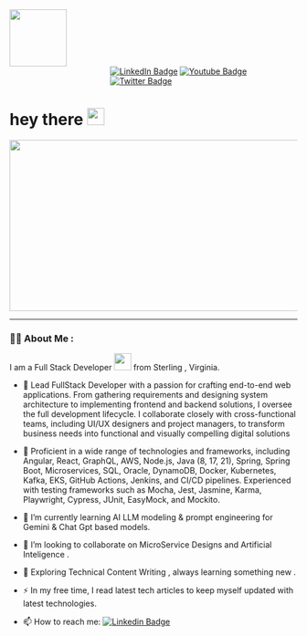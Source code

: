 <div id="header" >
  <img src="https://i.giphy.com/media/v1.Y2lkPTc5MGI3NjExOGlsam5hZDZidzc2OG15eXgyYnBkOHhjdzE0Z2VjczBqenY4OGU3biZlcD12MV9pbnRlcm5hbF9naWZfYnlfaWQmY3Q9cw/igRW3jH2LcCVzMqi5F/giphy.gif" width="100"/>
</div>
 
<div id="badges" style="margin-left:35%">
<a href="https://www.linkedin.com/in/amitkumarusa/"> <img src="https://img.shields.io/badge/LinkedIn-blue?style=for-the-badge&logo=linkedin&logoColor=white" alt="LinkedIn Badge"/></a>
 
<a href="https://www.youtube.com/@DontKnowHowToCode">
    <img src="https://img.shields.io/badge/YouTube-red?style=for-the-badge&logo=youtube&logoColor=white" alt="Youtube Badge"/>
  </a>
  <a href="https://x.com/choudharyamit34"><img src="https://img.shields.io/badge/Twitter-blue?style=for-the-badge&logo=twitter&logoColor=white"
alt="Twitter Badge"/></a>
</div>
<img src="https://komarev.com/ghpvc/?username=choudharyamit3400&style=flat-square&color=blue" alt=""/>
 
<h1>
  hey there
  <img src="https://media.giphy.com/media/hvRJCLFzcasrR4ia7z/giphy.gif" width="30px"/>
</h1>
 
<div align="center">
  <img src="https://media.giphy.com/media/dWesBcTLavkZuG35MI/giphy.gif" width="600" height="300"/>
</div>
 
---
 
### :technologist: About Me :
 
I am a Full Stack Developer <img src="https://media.giphy.com/media/WUlplcMpOCEmTGBtBW/giphy.gif" width="30"> from Sterling , Virginia.
 
- :telescope:   Lead FullStack Developer with a passion for crafting end-to-end web applications. From gathering requirements and designing system architecture to implementing frontend and backend solutions, I oversee 
          the full development lifecycle. I collaborate closely with cross-functional teams, including UI/UX designers and project managers, to transform business needs into functional and visually compelling 
          digital solutions
-  🔭     Proficient in a wide range of technologies and frameworks, including Angular, React, GraphQL, AWS, Node.js, Java (8, 17, 21), Spring, Spring Boot, Microservices, SQL, Oracle, DynamoDB, Docker, Kubernetes, 
          Kafka, EKS, GitHub Actions, Jenkins, and CI/CD pipelines. Experienced with testing frameworks such as Mocha, Jest, Jasmine, Karma, Playwright, Cypress, JUnit, EasyMock, and Mockito.
-  🌱     I’m currently learning AI LLM  modeling & prompt engineering for Gemini & Chat Gpt based models.
-  👯     I’m looking to collaborate on MicroService Designs and Artificial Inteligence .
 
- :seedling: Exploring Technical Content Writing , always learning something new .
 
- :zap: In my free time, I read latest tech articles to keep myself updated with latest technologies.
 
- :mailbox:       How to reach me:          [![Linkedin Badge](https://img.shields.io/badge/Amit%20Kumar-blue?style=flat&logo=Linkedin&logoColor=white)](https://www.linkedin.com/in/amitkumarusa/)



  <!--
- 🤔 I’m looking for help with ...
- 💬 Ask me about ...
- 📫 How to reach me: ...
- 😄 Pronouns: ...
- ⚡ Fun fact: ...
-->
 
